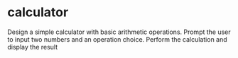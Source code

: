 # calculator
Design a simple calculator with basic arithmetic operations.
 Prompt the user to input two numbers and an operation choice.
 Perform the calculation and display the result
